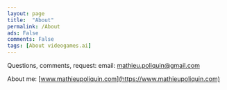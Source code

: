 ```yaml
---
layout: page
title:  "About"
permalink: /About
ads: False
comments: False
tags: [About videogames.ai]
---
```




Questions, comments, request:
email: mathieu.poliquin@gmail.com


About me:
[www.mathieupoliquin.com](https://www.mathieupoliquin.com)